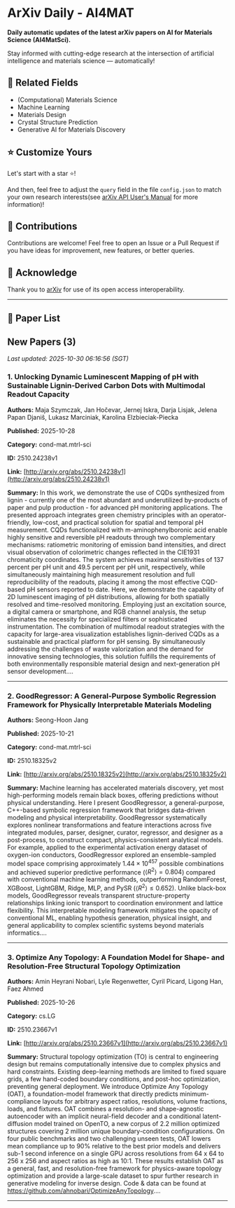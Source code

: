 # ArXiv Daily - AI4MAT

**Daily automatic updates of the latest arXiv papers on AI for Materials Science (AI4MatSci).** 

Stay informed with cutting-edge research at the intersection of artificial intelligence and materials science — automatically!

## :bookmark: Related Fields

- (Computational) Materials Science
- Machine Learning
- Materials Design
- Crystal Structure Prediction
- Generative AI for Materials Discovery

## :star: Customize Yours

Let's start with a star :star:!

And then, feel free to adjust the `query` field in the file `config.json` to match your own research interests(see [arXiv API User's Manual](https://info.arxiv.org/help/api/user-manual.html#51-details-of-query-construction) for more information)!

## :handshake: Contributions

Contributions are welcome!
 Feel free to open an Issue or a Pull Request if you have ideas for improvement, new features, or better queries.

## :blue_heart: ​Acknowledge

Thank you to [arXiv](https://arxiv.org/) for use of its open access interoperability.

---

## :scroll: Paper List


<!-- ARXIV_PAPERS_START -->

## New Papers (3)

*Last updated: 2025-10-30 06:16:56 (SGT)*

### 1. Unlocking Dynamic Luminescent Mapping of pH with Sustainable Lignin-Derived Carbon Dots with Multimodal Readout Capacity

**Authors:** Maja Szymczak, Jan Hočevar, Jernej Iskra, Darja Lisjak, Jelena Papan Djaniš, Lukasz Marciniak, Karolina Elzbieciak-Piecka

**Published:** 2025-10-28

**Category:** cond-mat.mtrl-sci

**ID:** 2510.24238v1

**Link:** [http://arxiv.org/abs/2510.24238v1](http://arxiv.org/abs/2510.24238v1)

**Summary:** In this work, we demonstrate the use of CQDs synthesized from lignin -
currently one of the most abundant and underutilized by-products of paper and
pulp production - for advanced pH monitoring applications. The presented
approach integrates green chemistry principles with an operator-friendly,
low-cost, and practical solution for spatial and temporal pH measurement. CQDs
functionalized with m-aminophenylboronic acid enable highly sensitive and
reversible pH readouts through two complementary mechanisms: ratiometric
monitoring of emission band intensities, and direct visual observation of
colorimetric changes reflected in the CIE1931 chromaticity coordinates. The
system achieves maximal sensitivities of 137 percent per pH unit and 49.5
percent per pH unit, respectively, while simultaneously maintaining high
measurement resolution and full reproducibility of the readouts, placing it
among the most effective CQD-based pH sensors reported to date. Here, we
demonstrate the capability of 2D luminescent imaging of pH distributions,
allowing for both spatially resolved and time-resolved monitoring. Employing
just an excitation source, a digital camera or smartphone, and RGB channel
analysis, the setup eliminates the necessity for specialized filters or
sophisticated instrumentation. The combination of multimodal readout strategies
with the capacity for large-area visualization establishes lignin-derived CQDs
as a sustainable and practical platform for pH sensing. By simultaneously
addressing the challenges of waste valorization and the demand for innovative
sensing technologies, this solution fulfills the requirements of both
environmentally responsible material design and next-generation pH sensor
development....

---

### 2. GoodRegressor: A General-Purpose Symbolic Regression Framework for Physically Interpretable Materials Modeling

**Authors:** Seong-Hoon Jang

**Published:** 2025-10-21

**Category:** cond-mat.mtrl-sci

**ID:** 2510.18325v2

**Link:** [http://arxiv.org/abs/2510.18325v2](http://arxiv.org/abs/2510.18325v2)

**Summary:** Machine learning has accelerated materials discovery, yet most
high-performing models remain black boxes, offering predictions without
physical understanding. Here I present GoodRegressor, a general-purpose,
C++-based symbolic regression framework that bridges data-driven modeling and
physical interpretability. GoodRegressor systematically explores nonlinear
transformations and feature interactions across five integrated modules,
parser, designer, curator, regressor, and designer as a post-process, to
construct compact, physics-consistent analytical models. For example, applied
to the experimental activation energy dataset of oxygen-ion conductors,
GoodRegressor explored an ensemble-sampled model space comprising approximately
$1.44 \times 10^{457}$ possible combinations and achieved superior predictive
performance ($\langle R^2 \rangle =0.804$) compared with conventional machine
learning methods, outperforming RandomForest, XGBoost, LightGBM, Ridge, MLP,
and PySR ($\langle R^2 \rangle \leq 0.652$). Unlike black-box models,
GoodRegressor reveals transparent structure-property relationships linking
ionic transport to coordination environment and lattice flexibility. This
interpretable modeling framework mitigates the opacity of conventional ML,
enabling hypothesis generation, physical insight, and general applicability to
complex scientific systems beyond materials informatics....

---

### 3. Optimize Any Topology: A Foundation Model for Shape- and Resolution-Free Structural Topology Optimization

**Authors:** Amin Heyrani Nobari, Lyle Regenwetter, Cyril Picard, Ligong Han, Faez Ahmed

**Published:** 2025-10-26

**Category:** cs.LG

**ID:** 2510.23667v1

**Link:** [http://arxiv.org/abs/2510.23667v1](http://arxiv.org/abs/2510.23667v1)

**Summary:** Structural topology optimization (TO) is central to engineering design but
remains computationally intensive due to complex physics and hard constraints.
Existing deep-learning methods are limited to fixed square grids, a few
hand-coded boundary conditions, and post-hoc optimization, preventing general
deployment. We introduce Optimize Any Topology (OAT), a foundation-model
framework that directly predicts minimum-compliance layouts for arbitrary
aspect ratios, resolutions, volume fractions, loads, and fixtures. OAT combines
a resolution- and shape-agnostic autoencoder with an implicit neural-field
decoder and a conditional latent-diffusion model trained on OpenTO, a new
corpus of 2.2 million optimized structures covering 2 million unique
boundary-condition configurations. On four public benchmarks and two
challenging unseen tests, OAT lowers mean compliance up to 90% relative to the
best prior models and delivers sub-1 second inference on a single GPU across
resolutions from 64 x 64 to 256 x 256 and aspect ratios as high as 10:1. These
results establish OAT as a general, fast, and resolution-free framework for
physics-aware topology optimization and provide a large-scale dataset to spur
further research in generative modeling for inverse design. Code & data can be
found at https://github.com/ahnobari/OptimizeAnyTopology....

---


<!-- ARXIV_PAPERS_END -->
